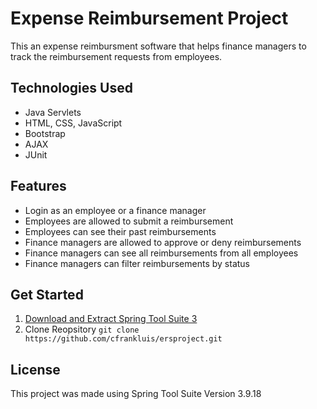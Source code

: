 # Expense Reimbursement Project
This an expense reimbursment software that helps finance managers to track the reimbursement requests from employees.

## Technologies Used
- Java Servlets
- HTML, CSS, JavaScript
- Bootstrap
- AJAX
- JUnit

## Features
- Login as an employee or a finance manager
- Employees are allowed to submit a reimbursement
- Employees can see their past reimbursements
- Finance managers are allowed to approve or deny reimbursements
- Finance managers can see all reimbursements from all employees
- Finance managers can filter reimbursements by status

## Get Started
1. [Download and Extract Spring Tool Suite 3](https://download.springsource.com/release/STS/3.9.18.RELEASE/dist/e4.21/spring-tool-suite-3.9.18.RELEASE-e4.21.0-win32-x86_64.zip)
2. Clone Reopsitory `git clone https://github.com/cfrankluis/ersproject.git`

## License
This project was made using Spring Tool Suite Version 3.9.18
